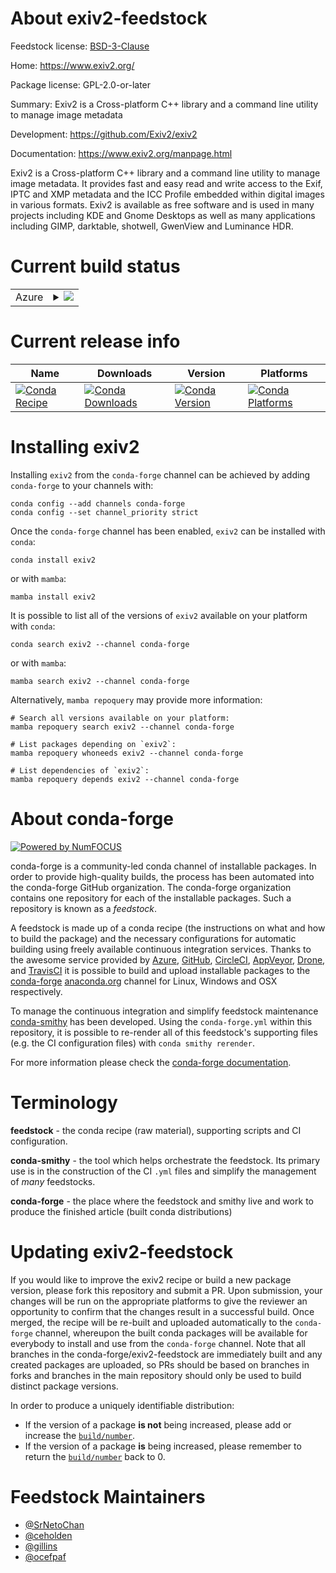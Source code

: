 About exiv2-feedstock
=====================

Feedstock license: [BSD-3-Clause](https://github.com/conda-forge/exiv2-feedstock/blob/main/LICENSE.txt)

Home: https://www.exiv2.org/

Package license: GPL-2.0-or-later

Summary: Exiv2 is a Cross-platform C++ library and a command line utility to manage image metadata

Development: https://github.com/Exiv2/exiv2

Documentation: https://www.exiv2.org/manpage.html

Exiv2 is a Cross-platform C++ library and a command line utility to manage image metadata.
It provides fast and easy read and write access to the Exif, IPTC and XMP metadata and the
ICC Profile embedded within digital images in various formats. Exiv2 is available as free
software and is used in many projects including KDE and Gnome Desktops as well as many
applications including GIMP, darktable, shotwell, GwenView and Luminance HDR.


Current build status
====================


<table>
    
  <tr>
    <td>Azure</td>
    <td>
      <details>
        <summary>
          <a href="https://dev.azure.com/conda-forge/feedstock-builds/_build/latest?definitionId=6814&branchName=main">
            <img src="https://dev.azure.com/conda-forge/feedstock-builds/_apis/build/status/exiv2-feedstock?branchName=main">
          </a>
        </summary>
        <table>
          <thead><tr><th>Variant</th><th>Status</th></tr></thead>
          <tbody><tr>
              <td>linux_64</td>
              <td>
                <a href="https://dev.azure.com/conda-forge/feedstock-builds/_build/latest?definitionId=6814&branchName=main">
                  <img src="https://dev.azure.com/conda-forge/feedstock-builds/_apis/build/status/exiv2-feedstock?branchName=main&jobName=linux&configuration=linux%20linux_64_" alt="variant">
                </a>
              </td>
            </tr><tr>
              <td>linux_aarch64</td>
              <td>
                <a href="https://dev.azure.com/conda-forge/feedstock-builds/_build/latest?definitionId=6814&branchName=main">
                  <img src="https://dev.azure.com/conda-forge/feedstock-builds/_apis/build/status/exiv2-feedstock?branchName=main&jobName=linux&configuration=linux%20linux_aarch64_" alt="variant">
                </a>
              </td>
            </tr><tr>
              <td>linux_ppc64le</td>
              <td>
                <a href="https://dev.azure.com/conda-forge/feedstock-builds/_build/latest?definitionId=6814&branchName=main">
                  <img src="https://dev.azure.com/conda-forge/feedstock-builds/_apis/build/status/exiv2-feedstock?branchName=main&jobName=linux&configuration=linux%20linux_ppc64le_" alt="variant">
                </a>
              </td>
            </tr><tr>
              <td>osx_64</td>
              <td>
                <a href="https://dev.azure.com/conda-forge/feedstock-builds/_build/latest?definitionId=6814&branchName=main">
                  <img src="https://dev.azure.com/conda-forge/feedstock-builds/_apis/build/status/exiv2-feedstock?branchName=main&jobName=osx&configuration=osx%20osx_64_" alt="variant">
                </a>
              </td>
            </tr><tr>
              <td>osx_arm64</td>
              <td>
                <a href="https://dev.azure.com/conda-forge/feedstock-builds/_build/latest?definitionId=6814&branchName=main">
                  <img src="https://dev.azure.com/conda-forge/feedstock-builds/_apis/build/status/exiv2-feedstock?branchName=main&jobName=osx&configuration=osx%20osx_arm64_" alt="variant">
                </a>
              </td>
            </tr><tr>
              <td>win_64</td>
              <td>
                <a href="https://dev.azure.com/conda-forge/feedstock-builds/_build/latest?definitionId=6814&branchName=main">
                  <img src="https://dev.azure.com/conda-forge/feedstock-builds/_apis/build/status/exiv2-feedstock?branchName=main&jobName=win&configuration=win%20win_64_" alt="variant">
                </a>
              </td>
            </tr>
          </tbody>
        </table>
      </details>
    </td>
  </tr>
</table>

Current release info
====================

| Name | Downloads | Version | Platforms |
| --- | --- | --- | --- |
| [![Conda Recipe](https://img.shields.io/badge/recipe-exiv2-green.svg)](https://anaconda.org/conda-forge/exiv2) | [![Conda Downloads](https://img.shields.io/conda/dn/conda-forge/exiv2.svg)](https://anaconda.org/conda-forge/exiv2) | [![Conda Version](https://img.shields.io/conda/vn/conda-forge/exiv2.svg)](https://anaconda.org/conda-forge/exiv2) | [![Conda Platforms](https://img.shields.io/conda/pn/conda-forge/exiv2.svg)](https://anaconda.org/conda-forge/exiv2) |

Installing exiv2
================

Installing `exiv2` from the `conda-forge` channel can be achieved by adding `conda-forge` to your channels with:

```
conda config --add channels conda-forge
conda config --set channel_priority strict
```

Once the `conda-forge` channel has been enabled, `exiv2` can be installed with `conda`:

```
conda install exiv2
```

or with `mamba`:

```
mamba install exiv2
```

It is possible to list all of the versions of `exiv2` available on your platform with `conda`:

```
conda search exiv2 --channel conda-forge
```

or with `mamba`:

```
mamba search exiv2 --channel conda-forge
```

Alternatively, `mamba repoquery` may provide more information:

```
# Search all versions available on your platform:
mamba repoquery search exiv2 --channel conda-forge

# List packages depending on `exiv2`:
mamba repoquery whoneeds exiv2 --channel conda-forge

# List dependencies of `exiv2`:
mamba repoquery depends exiv2 --channel conda-forge
```


About conda-forge
=================

[![Powered by
NumFOCUS](https://img.shields.io/badge/powered%20by-NumFOCUS-orange.svg?style=flat&colorA=E1523D&colorB=007D8A)](https://numfocus.org)

conda-forge is a community-led conda channel of installable packages.
In order to provide high-quality builds, the process has been automated into the
conda-forge GitHub organization. The conda-forge organization contains one repository
for each of the installable packages. Such a repository is known as a *feedstock*.

A feedstock is made up of a conda recipe (the instructions on what and how to build
the package) and the necessary configurations for automatic building using freely
available continuous integration services. Thanks to the awesome service provided by
[Azure](https://azure.microsoft.com/en-us/services/devops/), [GitHub](https://github.com/),
[CircleCI](https://circleci.com/), [AppVeyor](https://www.appveyor.com/),
[Drone](https://cloud.drone.io/welcome), and [TravisCI](https://travis-ci.com/)
it is possible to build and upload installable packages to the
[conda-forge](https://anaconda.org/conda-forge) [anaconda.org](https://anaconda.org/)
channel for Linux, Windows and OSX respectively.

To manage the continuous integration and simplify feedstock maintenance
[conda-smithy](https://github.com/conda-forge/conda-smithy) has been developed.
Using the ``conda-forge.yml`` within this repository, it is possible to re-render all of
this feedstock's supporting files (e.g. the CI configuration files) with ``conda smithy rerender``.

For more information please check the [conda-forge documentation](https://conda-forge.org/docs/).

Terminology
===========

**feedstock** - the conda recipe (raw material), supporting scripts and CI configuration.

**conda-smithy** - the tool which helps orchestrate the feedstock.
                   Its primary use is in the construction of the CI ``.yml`` files
                   and simplify the management of *many* feedstocks.

**conda-forge** - the place where the feedstock and smithy live and work to
                  produce the finished article (built conda distributions)


Updating exiv2-feedstock
========================

If you would like to improve the exiv2 recipe or build a new
package version, please fork this repository and submit a PR. Upon submission,
your changes will be run on the appropriate platforms to give the reviewer an
opportunity to confirm that the changes result in a successful build. Once
merged, the recipe will be re-built and uploaded automatically to the
`conda-forge` channel, whereupon the built conda packages will be available for
everybody to install and use from the `conda-forge` channel.
Note that all branches in the conda-forge/exiv2-feedstock are
immediately built and any created packages are uploaded, so PRs should be based
on branches in forks and branches in the main repository should only be used to
build distinct package versions.

In order to produce a uniquely identifiable distribution:
 * If the version of a package **is not** being increased, please add or increase
   the [``build/number``](https://docs.conda.io/projects/conda-build/en/latest/resources/define-metadata.html#build-number-and-string).
 * If the version of a package **is** being increased, please remember to return
   the [``build/number``](https://docs.conda.io/projects/conda-build/en/latest/resources/define-metadata.html#build-number-and-string)
   back to 0.

Feedstock Maintainers
=====================

* [@SrNetoChan](https://github.com/SrNetoChan/)
* [@ceholden](https://github.com/ceholden/)
* [@gillins](https://github.com/gillins/)
* [@ocefpaf](https://github.com/ocefpaf/)

